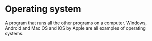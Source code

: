 [Title]: # (Operating system)
[Order]: # (82)

# Operating system

A program that runs all the other programs on a computer. Windows, Android and Mac OS and iOS by Apple are all examples of operating systems.
